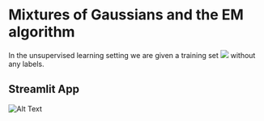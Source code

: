 # Mixtures of Gaussians and the EM algorithm

In the unsupervised learning setting we are given a training set  <img src="https://render.githubusercontent.com/render/math?math=\{x^{1}, x^{2}, ..., x^{n}\}"> without any labels.



## Streamlit App
![Alt Text](./gmm.gif)

